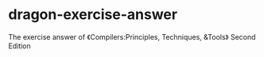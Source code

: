 # dragon-exercise-answer
The exercise answer of 《Compilers:Principles, Techniques, &amp;Tools》 Second Edition
